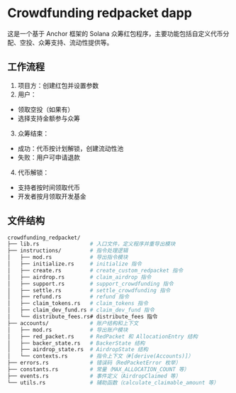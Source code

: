# Crowdfunding redpacket  dapp

这是一个基于 Anchor 框架的 Solana 众筹红包程序，主要功能包括自定义代币分配、空投、众筹支持、流动性提供等。

## 工作流程

1. 项目方：创建红包并设置参数
2. 用户：

- 领取空投（如果有）
- 选择支持金额参与众筹

3. 众筹结束：

- 成功：代币按计划解锁，创建流动性池
- 失败：用户可申请退款

4. 代币解锁：

- 支持者按时间领取代币
- 开发者按月领取开发基金

## 文件结构

```bash
crowdfunding_redpacket/
├── lib.rs                # 入口文件，定义程序并重导出模块
├── instructions/         # 指令处理逻辑
│   ├── mod.rs            # 导出指令模块
│   ├── initialize.rs     # initialize 指令
│   ├── create.rs         # create_custom_redpacket 指令
│   ├── airdrop.rs        # claim_airdrop 指令
│   ├── support.rs        # support_crowdfunding 指令
│   ├── settle.rs         # settle_crowdfunding 指令
│   ├── refund.rs         # refund 指令
│   ├── claim_tokens.rs   # claim_tokens 指令
│   ├── claim_dev_fund.rs # claim_dev_fund 指令
│   └── distribute_fees.rs# distribute_fees 指令
├── accounts/             # 账户结构和上下文
│   ├── mod.rs            # 导出账户模块
│   ├── red_packet.rs     # RedPacket 和 AllocationEntry 结构
│   ├── backer_state.rs   # BackerState 结构
│   ├── airdrop_state.rs  # AirdropState 结构
│   └── contexts.rs       # 指令上下文（#[derive(Accounts)]）
├── errors.rs             # 错误码（RedPacketError 枚举）
├── constants.rs          # 常量（MAX_ALLOCATION_COUNT 等）
├── events.rs             # 事件定义（AirdropClaimed 等）
└── utils.rs              # 辅助函数（calculate_claimable_amount 等）
```

